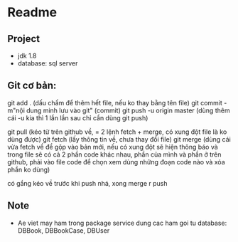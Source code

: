 # Readme


## Project
- jdk 1.8
- database: sql server


## Git cơ bản:
git add . (dấu chấm để thêm hết file, nếu ko thay bằng tên file)
git commit -m"nội dung minh lưu vào git" (commit)
git push -u origin master (dùng thêm cái -u kia thì 1 lần lần sau chỉ cần dùng git push)
 
git pull (kéo từ trên github về, = 2 lệnh fetch + merge, có xung đột file là ko dùng được)
git fetch (lấy thông tin về, chưa thay đổi file)
git merge (dùng cái vừa fetch về đề gộp vào bản mới, nếu có xung đột sẽ hiện thông báo và trong file sẽ có cả 2 phần code khác nhau, phần của mình và phần ở trên github, phải vào file code để chọn xem dùng những đoạn code nào và xóa phần ko dùng)
 
có gắng kéo về trước khi push nhá,  xong merge r push


## Note
- Ae viet may ham trong package service dung cac ham goi tu database: DBBook, DBBookCase, DBUser
